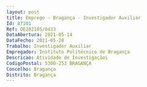 ```yaml
--- 
layout: post
title: Emprego - Bragança - Investigador Auxiliar
Id: 87101
Ref: OE202105/0433
DataAbertura: 2021-05-14
DataFecho: 2021-05-28
Trabalho: Investigador Auxiliar
Empregador: Instituto Politécnico de Bragança
Descricao: Atividade de Investigaçãoi
CodigoPostal: 5300-253 BRAGANÇA
Concelho: Bragança
Distrito: Bragança
--- 
```

